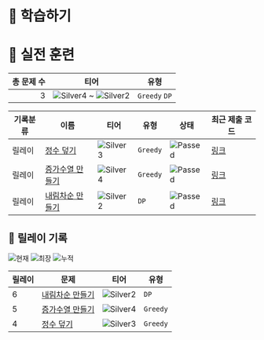 # 📖 학습하기

# 🥇 실전 훈련
|총 문제 수|티어|유형|
|---:|---|---|
|3|![Silver4][s4] ~ ![Silver2][s2]|`Greedy` `DP`|

|기록분류|이름|티어|유형|상태|최근 제출 코드|
|---|---|---|---|---|---|
|릴레이|[정수 덮기](https://www.codetree.ai/training-field/search/problems/essence-cover)|![Silver3][s3]|`Greedy`|![Passed][passed]|[링크](https://github.com/dlrtn/codetree-TILs/blob/main/240417/%EC%A0%95%EC%88%98%20%EB%8D%AE%EA%B8%B0/essence-cover.java)|
|릴레이|[증가수열 만들기](https://www.codetree.ai/training-field/search/problems/create-increasing-sequence)|![Silver4][s4]|`Greedy`|![Passed][passed]|[링크](https://github.com/dlrtn/codetree-TILs/blob/main/240417/%EC%A6%9D%EA%B0%80%EC%88%98%EC%97%B4%20%EB%A7%8C%EB%93%A4%EA%B8%B0/create-increasing-sequence.java)|
|릴레이|[내림차순 만들기](https://www.codetree.ai/training-field/search/problems/Create-descending-order)|![Silver2][s2]|`DP`|![Passed][passed]|[링크](https://github.com/dlrtn/codetree-TILs/blob/main/240417/%EB%82%B4%EB%A6%BC%EC%B0%A8%EC%88%9C%20%EB%A7%8C%EB%93%A4%EA%B8%B0/Create-descending-order.java)|


## 🏃 릴레이 기록
![현재](https://img.shields.io/badge/현재_릴레이-6-%235cb85c.svg?for-the-badge)
![최장](https://img.shields.io/badge/최장_릴레이-6-%23E34F26.svg?for-the-badge)
![누적](https://img.shields.io/badge/누적_릴레이-6-%2300599C.svg?for-the-badge)

|릴레이|문제|티어|유형|
|---|---|---|---|
|6|[내림차순 만들기](https://www.codetree.ai/training-field/search/problems/Create-descending-order)|![Silver2][s2]|`DP`|
|5|[증가수열 만들기](https://www.codetree.ai/training-field/search/problems/create-increasing-sequence)|![Silver4][s4]|`Greedy`|
|4|[정수 덮기](https://www.codetree.ai/training-field/search/problems/essence-cover)|![Silver3][s3]|`Greedy`|










[b5]: https://img.shields.io/badge/Bronze_5-%235D3E31.svg
[b4]: https://img.shields.io/badge/Bronze_4-%235D3E31.svg
[b3]: https://img.shields.io/badge/Bronze_3-%235D3E31.svg
[b2]: https://img.shields.io/badge/Bronze_2-%235D3E31.svg
[b1]: https://img.shields.io/badge/Bronze_1-%235D3E31.svg
[s5]: https://img.shields.io/badge/Silver_5-%23394960.svg
[s4]: https://img.shields.io/badge/Silver_4-%23394960.svg
[s3]: https://img.shields.io/badge/Silver_3-%23394960.svg
[s2]: https://img.shields.io/badge/Silver_2-%23394960.svg
[s1]: https://img.shields.io/badge/Silver_1-%23394960.svg
[g5]: https://img.shields.io/badge/Gold_5-%23FFC433.svg
[g4]: https://img.shields.io/badge/Gold_4-%23FFC433.svg
[g3]: https://img.shields.io/badge/Gold_3-%23FFC433.svg
[g2]: https://img.shields.io/badge/Gold_2-%23FFC433.svg
[g1]: https://img.shields.io/badge/Gold_1-%23FFC433.svg
[p5]: https://img.shields.io/badge/Platinum_5-%2376DDD8.svg
[p4]: https://img.shields.io/badge/Platinum_4-%2376DDD8.svg
[p3]: https://img.shields.io/badge/Platinum_3-%2376DDD8.svg
[p2]: https://img.shields.io/badge/Platinum_2-%2376DDD8.svg
[p1]: https://img.shields.io/badge/Platinum_1-%2376DDD8.svg
[passed]: https://img.shields.io/badge/Passed-%23009D27.svg
[failed]: https://img.shields.io/badge/Failed-%23D24D57.svg
[easy]: https://img.shields.io/badge/쉬움-%235cb85c.svg?for-the-badge
[medium]: https://img.shields.io/badge/보통-%23FFC433.svg?for-the-badge
[hard]: https://img.shields.io/badge/어려움-%23D24D57.svg?for-the-badge